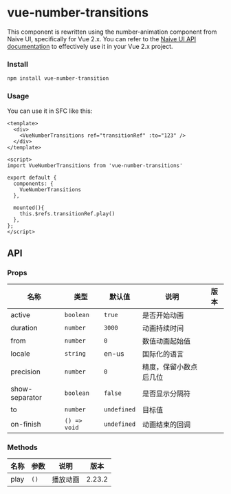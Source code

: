 # vue-number-transitions
This component is rewritten using the number-animation component from Naive UI, specifically for Vue 2.x. You can refer to the [Naive UI API documentation](https://www.naiveui.com/zh-CN/os-theme/components/number-animation) to effectively use it in your Vue 2.x project.


### Install

```bash
npm install vue-number-transition
```

### Usage

You can use it in SFC like this:

```vue
<template>
  <div>
    <VueNumberTransitions ref="transitionRef" :to="123" />
  </div>
</template>

<script>
import VueNumberTransitions from 'vue-number-transitions'

export default {
  components: {
    VueNumberTransitions
  },

  mounted(){
    this.$refs.transitionRef.play()
  },
};
</script>
```

## API

### Props

| 名称 | 类型 | 默认值 | 说明 | 版本 |
| --- | --- | --- | --- | --- |
| active | `boolean` | `true` | 是否开始动画 |
| duration | `number` | `3000` | 动画持续时间 |
| from | `number` | `0` | 数值动画起始值 |
| locale | `string` | en-us | 国际化的语言 |
| precision | `number` | `0` | 精度，保留小数点后几位 |
| show-separator | `boolean` | `false` | 是否显示分隔符 |
| to | `number` | `undefined` | 目标值 |
| on-finish | `() => void` | `undefined` | 动画结束的回调 |

### Methods

| 名称 | 参数 | 说明     | 版本   |
| ---- | ---- | -------- | ------ |
| play | `()` | 播放动画 | 2.23.2 |
